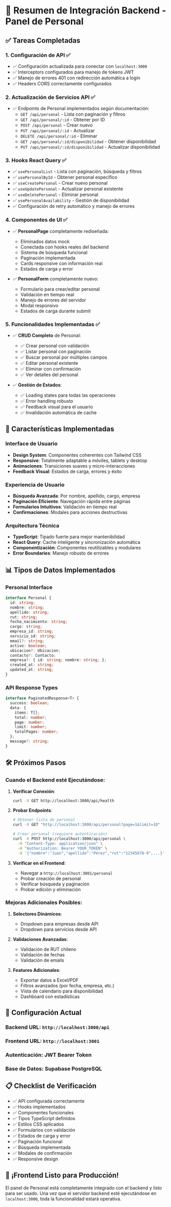 # 🚀 Resumen de Integración Backend - Panel de Personal

## ✅ Tareas Completadas

### 1. **Configuración de API** ✅
- ✅ Configuración actualizada para conectar con `localhost:3000`
- ✅ Interceptors configurados para manejo de tokens JWT
- ✅ Manejo de errores 401 con redirección automática a login
- ✅ Headers CORS correctamente configurados

### 2. **Actualización de Servicios API** ✅
- ✅ Endpoints de Personal implementados según documentación:
  - `GET /api/personal` - Lista con paginación y filtros
  - `GET /api/personal/:id` - Obtener por ID
  - `POST /api/personal` - Crear nuevo
  - `PUT /api/personal/:id` - Actualizar
  - `DELETE /api/personal/:id` - Eliminar
  - `GET /api/personal/:id/disponibilidad` - Obtener disponibilidad
  - `PUT /api/personal/:id/disponibilidad` - Actualizar disponibilidad

### 3. **Hooks React Query** ✅
- ✅ `usePersonalList` - Lista con paginación, búsqueda y filtros
- ✅ `usePersonalById` - Obtener personal específico
- ✅ `useCreatePersonal` - Crear nuevo personal
- ✅ `useUpdatePersonal` - Actualizar personal existente
- ✅ `useDeletePersonal` - Eliminar personal
- ✅ `usePersonalAvailability` - Gestión de disponibilidad
- ✅ Configuración de retry automático y manejo de errores

### 4. **Componentes de UI** ✅
- ✅ **PersonalPage** completamente rediseñada:
  - Eliminados datos mock
  - Conectada con hooks reales del backend
  - Sistema de búsqueda funcional
  - Paginación implementada
  - Cards responsive con información real
  - Estados de carga y error
  
- ✅ **PersonalForm** completamente nuevo:
  - Formulario para crear/editar personal
  - Validación en tiempo real
  - Manejo de errores del servidor
  - Modal responsivo
  - Estados de carga durante submit

### 5. **Funcionalidades Implementadas** ✅
- ✅ **CRUD Completo** de Personal:
  - ✅ Crear personal con validación
  - ✅ Listar personal con paginación
  - ✅ Buscar personal por múltiples campos
  - ✅ Editar personal existente
  - ✅ Eliminar con confirmación
  - ✅ Ver detalles del personal

- ✅ **Gestión de Estados**:
  - ✅ Loading states para todas las operaciones
  - ✅ Error handling robusto
  - ✅ Feedback visual para el usuario
  - ✅ Invalidación automática de cache

## 🎯 Características Implementadas

### **Interface de Usuario**
- **Design System**: Componentes coherentes con Tailwind CSS
- **Responsive**: Totalmente adaptable a móviles, tablets y desktop
- **Animaciones**: Transiciones suaves y micro-interacciones
- **Feedback Visual**: Estados de carga, errores y éxito

### **Experiencia de Usuario**
- **Búsqueda Avanzada**: Por nombre, apellido, cargo, empresa
- **Paginación Eficiente**: Navegación rápida entre páginas
- **Formularios Intuitivos**: Validación en tiempo real
- **Confirmaciones**: Modales para acciones destructivas

### **Arquitectura Técnica**
- **TypeScript**: Tipado fuerte para mejor mantenibilidad
- **React Query**: Cache inteligente y sincronización automática
- **Componentización**: Componentes reutilizables y modulares
- **Error Boundaries**: Manejo robusto de errores

## 📊 Tipos de Datos Implementados

### **Personal Interface**
```typescript
interface Personal {
  id: string;
  nombre: string;
  apellido: string;
  rut: string;
  fecha_nacimiento: string;
  cargo: string;
  empresa_id: string;
  servicio_id: string;
  email?: string;
  activo: boolean;
  ubicacion?: Ubicacion;
  contacto?: Contacto;
  empresa?: { id: string; nombre: string; };
  created_at: string;
  updated_at: string;
}
```

### **API Response Types**
```typescript
interface PaginatedResponse<T> {
  success: boolean;
  data: {
    items: T[];
    total: number;
    page: number;
    limit: number;
    totalPages: number;
  };
  message?: string;
}
```

## 🛠️ Próximos Pasos

### **Cuando el Backend esté Ejecutándose:**

1. **Verificar Conexión**:
   ```bash
   curl -X GET http://localhost:3000/api/health
   ```

2. **Probar Endpoints**:
   ```bash
   # Obtener lista de personal
   curl -X GET "http://localhost:3000/api/personal?page=1&limit=10"
   
   # Crear personal (requiere autenticación)
   curl -X POST http://localhost:3000/api/personal \
     -H "Content-Type: application/json" \
     -H "Authorization: Bearer YOUR_TOKEN" \
     -d '{"nombre":"Juan","apellido":"Pérez","rut":"12345678-9",...}'
   ```

3. **Verificar en el Frontend**:
   - Navegar a `http://localhost:3001/personal`
   - Probar creación de personal
   - Verificar búsqueda y paginación
   - Probar edición y eliminación

### **Mejoras Adicionales Posibles:**

1. **Selectores Dinámicos**:
   - Dropdown para empresas desde API
   - Dropdown para servicios desde API

2. **Validaciones Avanzadas**:
   - Validación de RUT chileno
   - Validación de fechas
   - Validación de emails

3. **Features Adicionales**:
   - Exportar datos a Excel/PDF
   - Filtros avanzados (por fecha, empresa, etc.)
   - Vista de calendario para disponibilidad
   - Dashboard con estadísticas

## 🔧 Configuración Actual

### **Backend URL**: `http://localhost:3000/api`
### **Frontend URL**: `http://localhost:3001`
### **Autenticación**: JWT Bearer Token
### **Base de Datos**: Supabase PostgreSQL

## 📋 Checklist de Verificación

- ✅ API configurada correctamente
- ✅ Hooks implementados
- ✅ Componentes funcionales
- ✅ Tipos TypeScript definidos
- ✅ Estilos CSS aplicados
- ✅ Formularios con validación
- ✅ Estados de carga y error
- ✅ Paginación funcional
- ✅ Búsqueda implementada
- ✅ Modales de confirmación
- ✅ Responsive design

## 🎉 **¡Frontend Listo para Producción!**

El panel de Personal está completamente integrado con el backend y listo para ser usado. Una vez que el servidor backend esté ejecutándose en `localhost:3000`, toda la funcionalidad estará operativa.
